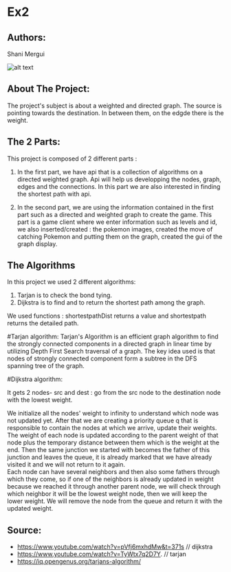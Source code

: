 # Ex2

## Authors:
 Shani Mergui
 
![alt text](https://encrypted-tbn0.gstatic.com/images?q=tbn:ANd9GcR_NC5WohO-V14XcVoQaDvc81Otnj9ulGWHJA&usqp=CAU)

## About The Project:

The project's subject is about a weighted and directed graph. The source is pointing towards the destination. In between them, on the edgde there is the weight.

## The 2 Parts:

This project is composed of 2 different parts : 

1) In the first part, we have api that is a collection of algorithms on a directed weighted graph.
Api will help us developping the nodes, graph, edges and the connections.
In this part we are also interested in finding the shortest path with api.

2)  In the second part, we are using the information contained in the first part such as a directed and weighted graph to create the game. 
This part is a game client where we enter information such as levels and id, we also inserted/created : the pokemon images, created the move of catching Pokemon and putting them on the graph, created the gui of the graph display.

## The Algorithms

In this project we used 2 different algorithms:

1) Tarjan is to check the bond tying.
2) Dijkstra is to find and to return the shortest path among the graph.

We used functions : shortestpathDist returns a value and shortestpath returns the detailed path.

#Tarjan algorithm:
Tarjan's Algorithm is an efficient graph algorithm to find the strongly connected components in a directed graph in linear time by utilizing Depth First Search traversal of a graph. The key idea used is that nodes of strongly connected component form a subtree in the DFS spanning tree of the graph.

#Dijkstra algorithm:

It gets 2 nodes- src and dest : go from the src node to the destination node with the lowest weight.

We initialize all the nodes' weight to infinity to understand which node was not updated yet.
After that we are creating a priority queue q that is responsible to contain the nodes at which we arrive, update their weights. 
The weight of each node is updated according to the parent weight of that node plus the temporary distance between them which is the weight at the end. 
Then the same junction we started with becomes the father of this junction and leaves the queue, it is already marked that we have already visited it and we will not return to it again.  
Each node can have several neighbors and then also some fathers through which they come, so if one of the neighbors is already updated in weight because we reached it through another parent node, we will check through which neighbor it will be the lowest weight node, then we will keep the lower weight.
We will remove the node from the queue and return it with the updated weight. 

## Source:

* https://www.youtube.com/watch?v=pVfj6mxhdMw&t=371s  // dijkstra
* https://www.youtube.com/watch?v=TyWtx7q2D7Y. // tarjan
* https://iq.opengenus.org/tarjans-algorithm/
